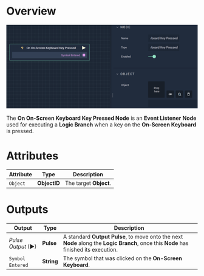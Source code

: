 # Overview

![The On On-Screen Keyboard Key Pressed Node.](../../../.gitbook/assets/ononscreenkeyboardkeypressed.png)

The **On On-Screen Keyboard Key Pressed Node** is an **Event Listener** **Node** used for executing a **Logic Branch** when a key on the **On-Screen Keyboard** is pressed.

# Attributes

|Attribute|Type|Description|
|---|---|---|
|`Object`|**ObjectID**|The target **Object**.|


# Outputs

|Output|Type|Description|
|---|---|---|
|*Pulse Output* (►)|**Pulse**|A standard **Output Pulse**, to move onto the next **Node** along the **Logic Branch**, once this **Node** has finished its execution.|
|`Symbol Entered`|**String**|The symbol that was clicked on the **On-Screen Keyboard**.|



